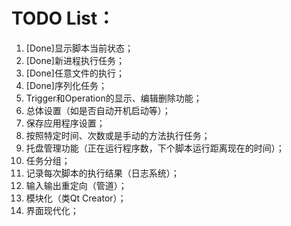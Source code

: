 # TODO List：
1.  [Done]显示脚本当前状态；
2.  [Done]新进程执行任务；
3.  [Done]任意文件的执行；
4.  [Done]序列化任务；
5.  Trigger和Operation的显示、编辑删除功能；
1.	总体设置（如是否自动开机启动等）；
1.	保存应用程序设置；
6.  按照特定时间、次数或是手动的方法执行任务；
7.  托盘管理功能（正在运行程序数，下个脚本运行距离现在的时间）；
8.  任务分组；
1.  记录每次脚本的执行结果（日志系统）；
1.	输入输出重定向（管道）；
1.	模块化（类Qt Creator）；
2.	界面现代化；